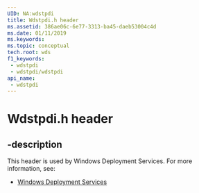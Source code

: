 ```yaml
---
UID: NA:wdstpdi
title: Wdstpdi.h header
ms.assetid: 386ae06c-6e77-3313-ba45-daeb53004c4d
ms.date: 01/11/2019
ms.keywords: 
ms.topic: conceptual
tech.root: wds
f1_keywords:
 - wdstpdi
 - wdstpdi/wdstpdi
api_name:
 - wdstpdi
---
```


# Wdstpdi.h header


## -description

This header is used by Windows Deployment Services. For more information, see:

- [Windows Deployment Services](../_wds/index.md)


